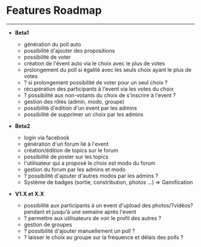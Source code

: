# Features Roadmap
---
+ **Beta1**
  + génération du poll auto
  + possibilité d'ajouter des propositions
  + possibilité de voter
  + création de l'évent auto via le choix avec le plus de votes
  + prolongement du poll si égalité avec les seuls choix ayant le plus de votes
  + ? si prolongement possibilité de voter pour un seul choix ?
  + récupération des participants à l'event via les votes du choix
  + ? possibilité aux non-votants du choix de s'inscrire à l'event ?
  + gestion des rôles (admin, modo, groupe)
  + possibilité d'edition d'un event par les admins
  + possibilité de supprimer un choix par les admins

+ **Beta2**
  + login via facebook
  + génération d'un forum lié à l'event
  + création/édition de topics sur le forum
  + possibilité de poster sur les topics
  + l'utilisateur qui a proposé le choix est modo du forum
  + gestion du forum par les admins et modo
  + ? possibilité d'ajouter d'autres modos par les admins ?
  + Système de badges (sortie, constribution, photos ...) => Gamification

+ **V1.X et X.X**
  + possibilité aux participants à un event d'upload des photos/?vidéos? pendant et jusqu'à une semaine après l'event
  + ? permettre aux utilisateurs de voir le profil des autres ?
  + gestion de groupes
  + ? possibilité d'ajouter manuellement un poll ?
  + ? laisser le choix au groupe sur la fréquence et délais des polls ?
